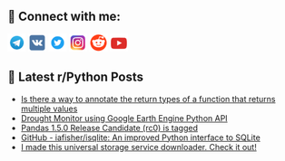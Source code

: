 ## 🔎 Connect with me:
[<img src="https://github.com/bullbesh/bullbesh/blob/main/images/Telegram.png" width="32" height="32" />](https://t.me/bullbesh)
[<img src="https://github.com/bullbesh/bullbesh/blob/main/images/VK.png" width="32" height="32" />](https://vk.com/bullbesh)
[<img src="https://github.com/bullbesh/bullbesh/blob/main/images/Twitter.png" width="32" height="32" />](https://twitter.com/bullbesh1)
[<img src="https://github.com/bullbesh/bullbesh/blob/main/images/Instagram.png" width="32" height="32" />](https://www.instagram.com/bullbesh)
[<img src="https://github.com/bullbesh/bullbesh/blob/main/images/Reddit.png" width="32" height="32" />](https://www.reddit.com/user/bullbesh)
[<img src="https://github.com/bullbesh/bullbesh/blob/main/images/YouTube.png" width="32" height="32" />](https://www.youtube.com/channel/UCtfjRs6uzgq5mfm8S06WTcg)

## 📕 Latest r/Python Posts
<!-- BLOG-POST-LIST:START -->
- [Is there a way to annotate the return types of a function that returns multiple values](https://www.reddit.com/r/Python/comments/x28ioc/is_there_a_way_to_annotate_the_return_types_of_a/)
- [Drought Monitor using Google Earth Engine Python API](https://www.reddit.com/r/Python/comments/x281gx/drought_monitor_using_google_earth_engine_python/)
- [Pandas 1.5.0 Release Candidate &lpar;rc0&rpar; is tagged](https://www.reddit.com/r/Python/comments/x2796p/pandas_150_release_candidate_rc0_is_tagged/)
- [GitHub - iafisher/isqlite: An improved Python interface to SQLite](https://www.reddit.com/r/Python/comments/x270ee/github_iafisherisqlite_an_improved_python/)
- [I made this universal storage service downloader. Check it out!](https://www.reddit.com/r/Python/comments/x26k44/i_made_this_universal_storage_service_downloader/)
<!-- BLOG-POST-LIST:END -->
